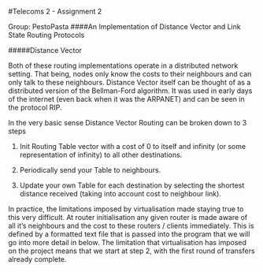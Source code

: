 #Telecoms 2 - Assignment 2

Group: PestoPasta
####An Implementation of Distance Vector and Link State Routing Protocols


#####Distance Vector

Both of these routing implementations operate in a distributed network setting. That being, nodes only know the costs to their neighbours and can only talk to these neighbours.
Distance Vector itself can be thought of as a distributed version of the Bellman-Ford algorithm. It was used in early days of the internet (even back when it was the ARPANET) and can be seen in the protocol RIP. 

In the very basic sense Distance Vector Routing can be broken down to 3 steps

1. Init Routing Table vector with a cost of 0 to itself and infinity (or some representation of infinity) to all other destinations.

2. Periodically send your Table to neighbours.

3. Update your own Table for each destination by selecting the shortest distance received (taking into account cost to neighbour link).

In practice, the limitations imposed by virtualisation made staying true to this very difficult. At router initialisation any given router is made aware of all it’s neighbours and the cost to these routers / clients immediately. This is defined by a formatted text file that is passed into the program that we will go into more detail in below. The limitation that virtualisation has imposed on the project means that we start at step 2, with the first round of transfers already complete.